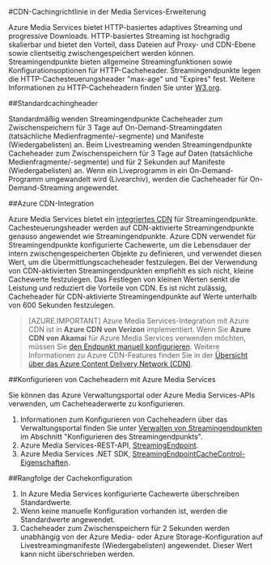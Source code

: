 <properties
	pageTitle="CDN-Cachingrichtlinie in der Media Services-Erweiterung"
	description="Dieses Thema bietet einen Überblick über CDN-Cachingrichtlinien in der Media Services-Erweiterung."
	services="media-services,cdn"
	documentationCenter=".NET"
	authors="juliako"
	manager="erikre"
	editor=""/>

<tags
	ms.service="media-services"
	ms.workload="tbd"
	ms.tgt_pltfrm="na"
	ms.devlang="na"
	ms.topic="article"
	ms.date="09/19/2016"
	ms.author="juliako"/>
 
#CDN-Cachingrichtlinie in der Media Services-Erweiterung

Azure Media Services bietet HTTP-basiertes adaptives Streaming und progressive Downloads. HTTP-basiertes Streaming ist hochgradig skalierbar und bietet den Vorteil, dass Dateien auf Proxy- und CDN-Ebene sowie clientseitig zwischengespeichert werden können. Streamingendpunkte bieten allgemeine Streamingfunktionen sowie Konfigurationsoptionen für HTTP-Cacheheader. Streamingendpunkte legen die HTTP-Cachesteuerungsheader "max-age" und "Expires" fest. Weitere Informationen zu HTTP-Cacheheadern finden Sie unter [W3.org](http://www.w3.org/Protocols/rfc2616/rfc2616-sec13.html).

##Standardcachingheader

Standardmäßig wenden Streamingendpunkte Cacheheader zum Zwischenspeichern für 3 Tage auf On-Demand-Streamingdaten (tatsächliche Medienfragmente/-segmente) und Manifeste (Wiedergabelisten) an. Beim Livestreaming wenden Streamingendpunkte Cacheheader zum Zwischenspeichern für 3 Tage auf Daten (tatsächliche Medienfragmente/-segmente) und für 2 Sekunden auf Manifeste (Wiedergabelisten) an. Wenn ein Liveprogramm in ein On-Demand-Programm umgewandelt wird (Livearchiv), werden die Cacheheader für On-Demand-Streaming angewendet.

##Azure CDN-Integration

Azure Media Services bietet ein [integriertes CDN](https://azure.microsoft.com/updates/azure-media-services-now-fully-integrated-with-azure-cdn/) für Streamingendpunkte. Cachesteuerungsheader werden auf CDN-aktivierte Streamingendpunkte genauso angewendet wie Streamingendpunkte. Azure CDN verwendet für Streamingendpunkte konfigurierte Cachewerte, um die Lebensdauer der intern zwischengespeicherten Objekte zu definieren, und verwendet diesen Wert, um die Übermittlungscacheheader festzulegen. Bei der Verwendung von CDN-aktivierten Streamingendpunkten empfiehlt es sich nicht, kleine Cachewerte festzulegen. Das Festlegen von kleinen Werten senkt die Leistung und reduziert die Vorteile von CDN. Es ist nicht zulässig, Cacheheader für CDN-aktivierte Streamingendpunkte auf Werte unterhalb von 600 Sekunden festzulegen.

>[AZURE.IMPORTANT] Azure Media Services-Integration mit Azure CDN ist in **Azure CDN von Verizon** implementiert. Wenn Sie **Azure CDN von Akamai** für Azure Media Services verwenden möchten, müssen Sie [den Endpunkt manuell konfigurieren](cdn-create-new-endpoint.md). Weitere Informationen zu Azure CDN-Features finden Sie in der [Übersicht über das Azure Content Delivery Network (CDN)](cdn-overview.md).

##Konfigurieren von Cacheheadern mit Azure Media Services

Sie können das Azure Verwaltungsportal oder Azure Media Services-APIs verwenden, um Cacheheaderwerte zu konfigurieren.

1. Informationen zum Konfigurieren von Cacheheadern über das Verwaltungsportal finden Sie unter [Verwalten von Streamingendpunkten](../media-services/media-services-portal-manage-streaming-endpoints.md) im Abschnitt "Konfigurieren des Streamingendpunkts".
2. Azure Media Services-REST-API, [StreamingEndpoint](https://msdn.microsoft.com/library/azure/dn783468.aspx#StreamingEndpointCacheControl).
3. Azure Media Services .NET SDK, [StreamingEndpointCacheControl-Eigenschaften](http://go.microsoft.com/fwlink/?LinkId=615302).

##Rangfolge der Cachekonfiguration

1. In Azure Media Services konfigurierte Cachewerte überschreiben Standardwerte.
2. Wenn keine manuelle Konfiguration vorhanden ist, werden die Standardwerte angewendet.
3. Cacheheader zum Zwischenspeichern für 2 Sekunden werden unabhängig von der Azure Media- oder Azure Storage-Konfiguration auf Livestreamingmanifeste (Wiedergabelisten) angewendet. Dieser Wert kann nicht überschrieben werden.

<!---HONumber=AcomDC_0921_2016-->